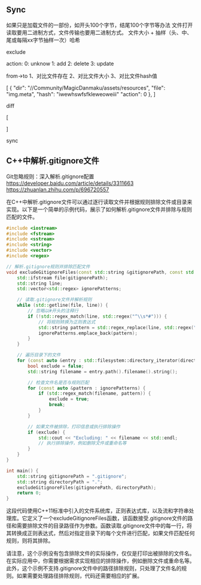  ## Sync

如果只是加载文件的一部份，如开头100个字节，结尾100个字节等办法
文件打开读取要用二进制方式，文件传输也要用二进制方式。
文件大小 + 抽样（头、中、尾或每隔xx字节抽样一次）哈希


exclude



action: 
    0: unknow
    1: add
    2: delete
    3: update

from->to
1、对比文件存在
2、对比文件大小
3、对比文件hash值


[
    {
        "dir": "//Community/MagicDanmaku/assets/resources",
        "file": "img.meta",
        "hash": "iwewhswfsfkleweoweiii"
        "action": 0
    },
]


diff

[

]

sync



## C++中解析.gitignore文件

Git忽略规则：深入解析.gitignore配置
https://developer.baidu.com/article/details/3311663
https://zhuanlan.zhihu.com/p/696720557

在C++中解析.gitignore文件可以通过逐行读取文件并根据规则排除文件或目录来实现。以下是一个简单的示例代码，展示了如何解析.gitignore文件并排除与规则匹配的文件。

```cpp
#include <iostream>
#include <fstream>
#include <sstream>
#include <string>
#include <vector>
#include <regex>

// 解析.gitignore规则并排除匹配文件
void excludeGitignoreFiles(const std::string &gitignorePath, const std::string &directoryPath) {
    std::ifstream file(gitignorePath);
    std::string line;
    std::vector<std::regex> ignorePatterns;

    // 读取.gitignore文件并解析规则
    while (std::getline(file, line)) {
        // 忽略以#开头的注释行
        if (!std::regex_match(line, std::regex("^\\s*#"))) {
            // 将规则转换为正则表达式
            std::string pattern = std::regex_replace(line, std::regex("\\*"), "[^/]*");
            ignorePatterns.emplace_back(pattern);
        }
    }

    // 遍历目录下的文件
    for (const auto &entry : std::filesystem::directory_iterator(directoryPath)) {
        bool exclude = false;
        std::string filename = entry.path().filename().string();

        // 检查文件名是否与规则匹配
        for (const auto &pattern : ignorePatterns) {
            if (std::regex_match(filename, pattern)) {
                exclude = true;
                break;
            }
        }

        // 如果文件被排除，打印信息或执行排除操作
        if (exclude) {
            std::cout << "Excluding: " << filename << std::endl;
            // 执行排除操作，例如删除文件或重命名等
        }
    }
}

int main() {
    std::string gitignorePath = ".gitignore";
    std::string directoryPath = ".";
    excludeGitignoreFiles(gitignorePath, directoryPath);
    return 0;
}
```

这段代码使用C++11标准中引入的文件系统库<filesystem>，正则表达式库<regex>，以及流和字符串处理库。它定义了一个excludeGitignoreFiles函数，该函数接受.gitignore文件的路径和需要排除文件的目录路径作为参数。函数读取.gitignore文件中的每一行，将其转换成正则表达式，然后对指定目录下的每个文件进行匹配，如果文件匹配任何规则，则将其排除。

请注意，这个示例没有包含排除文件的实际操作，仅仅是打印出被排除的文件名。在实际应用中，你需要根据需求实现相应的排除操作，例如删除文件或重命名等。此外，这个示例不支持.gitignore文件中的路径排除规则，只处理了文件名的规则。如果需要处理路径排除规则，代码还需要相应的扩展。













